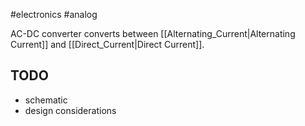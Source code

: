#electronics #analog 

AC-DC converter converts between [[Alternating_Current|Alternating Current]] and [[Direct_Current|Direct Current]].



## TODO
- schematic
- design  considerations